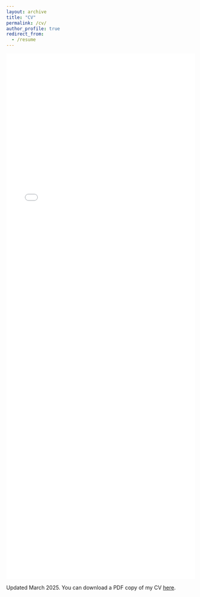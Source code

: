 ```yaml
---
layout: archive
title: "CV"
permalink: /cv/
author_profile: true
redirect_from:
  - /resume
---
```






<iframe src="/files/Krzysztof_Stopka_CV_Mar_2025_public.pdf" width="100%" height="1400" frameborder="no" border="0" marginwidth="0" marginheight="0"></iframe>

Updated March 2025. You can download a PDF copy of my CV [here](/files/Krzysztof_Stopka_CV_Mar_2025_public.pdf).
